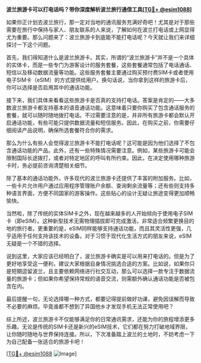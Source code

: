 **波兰旅游卡可以打电话吗？带你深度解析波兰旅行通信工具[[TG💪+ @esim1088](https://t.me/s/esim1088)]**

如果你正计划去波兰旅行，那一定对当地的通讯服务充满好奇吧！尤其是对于那些需要在旅行中保持与家人、朋友联系的人来说，了解如何在波兰打电话或上网显得尤为重要。那么问题来了：波兰旅游卡到底能不能打电话呢？今天就让我们来详细探讨一下这个问题。

首先，我们得知道什么是波兰旅游卡。其实，所谓的“波兰旅游卡”并不是一个具体的实体卡，而是一些专门为游客设计的服务套餐，这些套餐通常包括了电话通话、短信以及移动数据流量等功能。这些服务套餐主要通过购买预付费SIM卡或者使用电子SIM卡（eSIM）的方式提供给用户。换句话说，当你拿到这样的旅游卡后，你可以选择是否启用其中的通话功能。

接下来，我们具体来看看这些旅游卡是否真的支持打电话。答案是肯定的——大多数波兰旅游卡都支持基本的语音通话功能。这意味着只要你购买了包含通话服务的套餐，就可以随时随地拨打电话。不过需要注意的是，并非所有旅游卡都会默认开启通话功能，有些可能只提供数据流量和短信服务。因此，在购买之前，你需要仔细阅读产品说明，确保所选套餐符合你的需求。

那么为什么有些人会觉得波兰旅游卡不能打电话呢？这可能是因为他们选择了不包含通话功能的产品。此外，还有一些特殊情况需要注意。例如，某些旅游卡可能会限制国际长途拨打，或者对特定地区的呼叫有所约束。因此，在决定使用哪种旅游卡时，务必提前咨询清楚相关细节。

除了基本的通话功能外，许多现代的波兰旅游卡还提供了丰富的附加服务。比如，一些卡片允许用户通过应用程序管理账户余额、查询剩余流量等；还有些则支持多种语言界面，方便不同国家的游客操作。这些贴心的设计无疑让旅途变得更加顺畅愉快。

当然啦，除了传统的实体SIM卡之外，现在越来越多的人开始倾向于使用电子SIM卡（即eSIM）。这种新型技术无需物理插拔即可完成激活，非常适合频繁更换目的地的旅行者。更重要的是，eSIM同样能够支持通话功能，而且其灵活性更强，几乎适用于任何支持该技术的设备。对于习惯于现代化生活方式的朋友来说，eSIM无疑是一个不错的选择。

说到这里，大家应该已经明白了，波兰旅游卡确实是可以用来打电话的。但是为了更好地享受这一便利，建议大家根据自身情况挑选合适的方案。比如说，如果你只是短期逗留波兰，且主要依赖网络进行社交互动，那么可以选择一款专注于数据流量的旅游卡；但如果你希望保持常规的语音交流，则需额外确认通话功能是否被包含在内。

最后提醒一句，无论选择哪一种方式，都要记得提前做好功课，避免因误解而导致不必要的麻烦。毕竟谁都不想到了异国他乡才发现手机无法正常使用吧？

综上所述，波兰旅游卡不仅能够满足你的日常通讯需求，还能为你的旅程增添更多乐趣。无论是传统的SIM卡还是新兴的eSIM技术，它们都在努力打破地域界限，让你随时随地与世界保持连接。所以，下次准备踏上波兰的土地时，不妨考虑一下为自己配备一张适合的旅游卡吧！

[[TG💪+ @esim1088](https://t.me/s/esim1088) ![Image](https://i.postimg.cc/4NQfJmqS/Snipaste-2025-05-13-00-14-12.png)]
